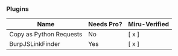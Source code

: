 
### Plugins

| Name | Needs Pro? | Miru-Verified |
|---|---|---|
| Copy as Python Requests | No | [ x ] |
| BurpJSLinkFinder | Yes | [ x ] |
